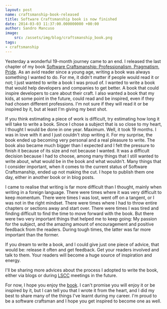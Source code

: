 ```yaml
---
layout: post
name: craftsmanship-book-released
title: Software Craftsmanship book is now finished
date: 2014-03-03 11:37:00.000000000 +00:00
author: Sandro Mancuso
image:
    src: /assets/img/blog/craftsmanship_book.png
tags:
- craftsmanship
---
```


Yesterday a wonderful 19-month journey came to an end. I released the last chapter of my book [Software Craftsmanship: Professionalism, Pragmatism, Pride](http://leanpub.com/socra). As an avid reader since a young age, writing a book was always something I wanted to do. For me, it didn't matter if people would read it or not; I just wanted to write a book I was proud of. I wanted to write a book that would help developers and companies to get better. A book that could inspire developers to care about their craft. I also wanted a book that my kids, at some point in the future, could read and be inspired, even if they had chosen different professions. I'm not sure if they will read it or be inspired by it, but at least I'm giving my best shot.

If you think estimating a piece of work is difficult, try estimating how long it will take to write a book. Since I chose a subject that is so close to my heart, I thought I would be done in one year. Maximum. Well, it took 19 months. I was in love with it and I just couldn't stop writing it. For my surprise, the book ended up becoming very personal and a real pleasure to write. The book also became much bigger than I expected and I felt the pressure to finish it because of its size and not because I wanted. It was a difficult decision because I had to choose, among many things that I still wanted to write about, what would be in the book and what wouldn't. Many things that I consider important, when it comes to the current status of Software Craftsmanship, ended up not making the cut. I hope to publish them one day, either in another book or in blog posts.

I came to realise that writing is far more difficult than I thought, mainly when writing in a foreign language. There were times where it was very difficult to keep momentum. There were times I was lost, went off on a tangent, or I was not in the right mindset. There were times where I had to throw entire chapters or sections away and start over. There were times I was tired and finding difficult to find the time to move forward with the book. But there were two very important things that helped me to keep going: My passion for the subject, and the amazing amount of encouragement and positive feedback from the readers. During tough times, the latter was far more important than the former.

If you dream to write a book, and I could give just one piece of advice, that would be: release it often and get feedback. Get your readers involved and talk to them. Your readers will become a huge source of inspiration and energy.

I'll be sharing more advices about the process I adopted to write the book, either via blogs or during [LSCC](http://londonswcraft.com) meetings in the future.

For now, I hope you enjoy the [book](http://leanpub.com/socra). I can't promise you will enjoy it or be inspired by it, but I can tell you that I wrote it from the heart, and I did my best to share many of the things I've learnt during my career. I'm proud to be a software craftsman and I hope you get inspired to become one as well.